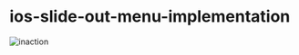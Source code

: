 ios-slide-out-menu-implementation
=================================


![inaction](http://zippy.gfycat.com/YellowishLazyDogwoodtwigborer.gif)